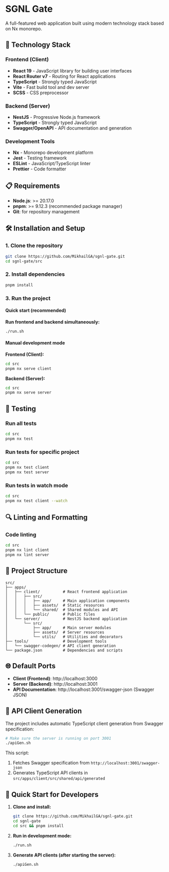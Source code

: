 # SGNL Gate

A full-featured web application built using modern technology stack based on Nx monorepo.

## 🚀 Technology Stack

### Frontend (Client)
- **React 19** - JavaScript library for building user interfaces
- **React Router v7** - Routing for React applications
- **TypeScript** - Strongly typed JavaScript
- **Vite** - Fast build tool and dev server
- **SCSS** - CSS preprocessor

### Backend (Server)
- **NestJS** - Progressive Node.js framework
- **TypeScript** - Strongly typed JavaScript
- **Swagger/OpenAPI** - API documentation and generation

### Development Tools
- **Nx** - Monorepo development platform
- **Jest** - Testing framework
- **ESLint** - JavaScript/TypeScript linter
- **Prettier** - Code formatter

## 📋 Requirements

- **Node.js**: >= 20.17.0
- **pnpm**: >= 9.12.3 (recommended package manager)
- **Git**: for repository management

## 🛠 Installation and Setup

### 1. Clone the repository
```bash
git clone https://github.com/MikhailGA/sgnl-gate.git
cd sgnl-gate/src
```

### 2. Install dependencies
```bash
pnpm install
```

### 3. Run the project

#### Quick start (recommended)

**Run frontend and backend simultaneously:**
```bash
./run.sh
```

#### Manual development mode

**Frontend (Client):**
```bash
cd src
pnpm nx serve client
```

**Backend (Server):**
```bash
cd src
pnpm nx serve server
```

## 🧪 Testing

### Run all tests
```bash
cd src
pnpm nx test
```

### Run tests for specific project
```bash
cd src
pnpm nx test client
pnpm nx test server
```

### Run tests in watch mode
```bash
cd src
pnpm nx test client --watch
```

## 🔍 Linting and Formatting

### Code linting
```bash
cd src
pnpm nx lint client
pnpm nx lint server
```
## 📁 Project Structure

```
src/
├── apps/
│   ├── client/          # React frontend application
│   │   ├── src/
│   │   │   ├── app/     # Main application components
│   │   │   ├── assets/  # Static resources
│   │   │   └── shared/  # Shared modules and API
│   │   └── public/      # Public files
│   └── server/          # NestJS backend application
│       └── src/
│           ├── app/     # Main server modules
│           ├── assets/  # Server resources
│           └── utils/   # Utilities and decorators
├── tools/               # Development tools
│   └── swagger-codegen/ # API client generation
└── package.json         # Dependencies and scripts
```

## 🌐 Default Ports

- **Client (Frontend)**: http://localhost:3000
- **Server (Backend)**: http://localhost:3001
- **API Documentation**: http://localhost:3001/swagger-json (Swagger JSON)

## 🔧 API Client Generation

The project includes automatic TypeScript client generation from Swagger specification:

```bash
# Make sure the server is running on port 3001
./apiGen.sh
```

This script:
1. Fetches Swagger specification from `http://localhost:3001/swagger-json`
2. Generates TypeScript API clients in `src/apps/client/src/shared/api/generated`

## 🚀 Quick Start for Developers

1. **Clone and install:**
   ```bash
   git clone https://github.com/MikhailGA/sgnl-gate.git
   cd sgnl-gate
   cd src && pnpm install
   ```

2. **Run in development mode:**
   ```bash
   ./run.sh
   ```

3. **Generate API clients (after starting the server):**
   ```bash
   ./apiGen.sh
   ```
